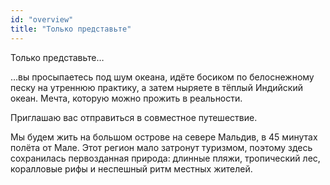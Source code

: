 ```yaml
---
id: "overview"
title: "Только представьте"
---
```

Только представьте…

…вы просыпаетесь под шум океана, идёте босиком по белоснежному песку на утреннюю практику, а затем ныряете в тёплый Индийский океан. Мечта, которую можно прожить в реальности.

Приглашаю вас отправиться в совместное путешествие.

Мы будем жить на большом острове на севере Мальдив, в 45 минутах полёта от Мале. Этот регион мало затронут туризмом, поэтому здесь сохранилась первозданная природа: длинные пляжи, тропический лес, коралловые рифы и неспешный ритм местных жителей.
